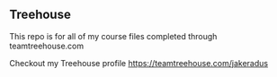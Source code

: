 ## Treehouse

This repo is for all of my course files completed through teamtreehouse.com

Checkout my Treehouse profile https://teamtreehouse.com/jakeradus